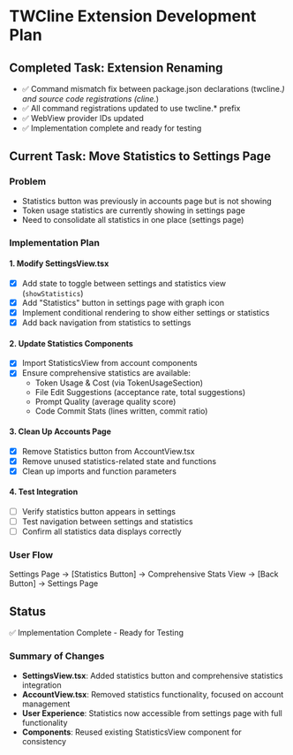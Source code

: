 # TWCline Extension Development Plan

## Completed Task: Extension Renaming
- ✅ Command mismatch fix between package.json declarations (twcline.*) and source code registrations (cline.*)
- ✅ All command registrations updated to use twcline.* prefix
- ✅ WebView provider IDs updated
- ✅ Implementation complete and ready for testing

## Current Task: Move Statistics to Settings Page

### Problem
- Statistics button was previously in accounts page but is not showing
- Token usage statistics are currently showing in settings page
- Need to consolidate all statistics in one place (settings page)

### Implementation Plan

#### 1. Modify SettingsView.tsx
- [x] Add state to toggle between settings and statistics view (`showStatistics`)
- [x] Add "Statistics" button in settings page with graph icon
- [x] Implement conditional rendering to show either settings or statistics
- [x] Add back navigation from statistics to settings

#### 2. Update Statistics Components
- [x] Import StatisticsView from account components
- [x] Ensure comprehensive statistics are available:
  - Token Usage & Cost (via TokenUsageSection)
  - File Edit Suggestions (acceptance rate, total suggestions)
  - Prompt Quality (average quality score)
  - Code Commit Stats (lines written, commit ratio)

#### 3. Clean Up Accounts Page
- [x] Remove Statistics button from AccountView.tsx
- [x] Remove unused statistics-related state and functions
- [x] Clean up imports and function parameters

#### 4. Test Integration
- [ ] Verify statistics button appears in settings
- [ ] Test navigation between settings and statistics
- [ ] Confirm all statistics data displays correctly

### User Flow
Settings Page → [Statistics Button] → Comprehensive Stats View → [Back Button] → Settings Page

## Status
✅ Implementation Complete - Ready for Testing

### Summary of Changes
- **SettingsView.tsx**: Added statistics button and comprehensive statistics integration
- **AccountView.tsx**: Removed statistics functionality, focused on account management
- **User Experience**: Statistics now accessible from settings page with full functionality
- **Components**: Reused existing StatisticsView component for consistency
